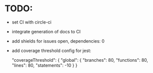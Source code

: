 # TODO:
  - set CI with circle-ci
 
  - integrate generation of docs to CI
 
  - add shields for issues open, dependencies: 0
 
  - add coverage threshold config for jest:

       "coverageThreshold": {
          "global": {
            "branches": 80,
            "functions": 80,
            "lines": 80,
            "statements": -10
          }
        }
